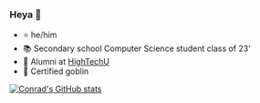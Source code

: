 ### Heya :wave:

- :star: he/him
- :books: Secondary school Computer Science student class of 23'
- :briefcase: Alumni at [HighTechU](https://hightechu.ca/main-section/about-us?mt=our-story)
- :japanese_goblin: Certified goblin


[![Conrad's GitHub stats](https://github-readme-stats.vercel.app/api?username=conradandrie)](https://github.com/anuraghazra/github-readme-stats)
